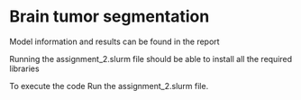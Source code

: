 # Brain tumor segmentation

Model information and results can be found in the report

Running the assignment_2.slurm file should be able to install all the required libraries

To execute the code Run the assignment_2.slurm file.
